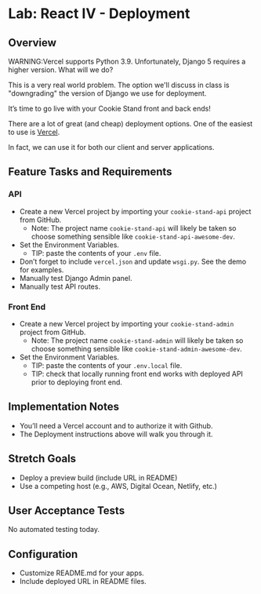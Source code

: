 # Lab: React IV - Deployment

## Overview

WARNING:Vercel supports Python 3.9.
Unfortunately, Django 5 requires a higher version. What will we do?

This is a very real world problem. The option we'll discuss in class is "downgrading" the version of Django we use for deployment.

It’s time to go live with your Cookie Stand front and back ends!

There are a lot of great (and cheap) deployment options. One of the easiest to use is [Vercel](https://vercel.com/).

In fact, we can use it for both our client and server applications.

## Feature Tasks and Requirements

### API

- Create a new Vercel project by importing your `cookie-stand-api` project from GitHub.
  - Note: The project name `cookie-stand-api` will likely be taken so choose something sensible like `cookie-stand-api-awesome-dev`.
- Set the Environment Variables.
  - TIP: paste the contents of your `.env` file.
- Don’t forget to include `vercel.json` and update `wsgi.py`. See the demo for examples.
- Manually test Django Admin panel.
- Manually test API routes.

### Front End

- Create a new Vercel project by importing your `cookie-stand-admin` project from GitHub.
  - Note: The project name `cookie-stand-admin` will likely be taken so choose something sensible like `cookie-stand-admin-awesome-dev`.
- Set the Environment Variables.
  - TIP: paste the contents of your `.env.local` file.
  - TIP: check that locally running front end works with deployed API prior to deploying front end.

## Implementation Notes

- You’ll need a Vercel account and to authorize it with Github.
- The Deployment instructions above will walk you through it.

## Stretch Goals

- Deploy a preview build (include URL in README)
- Use a competing host (e.g., AWS, Digital Ocean, Netlify, etc.)

## User Acceptance Tests

No automated testing today.

## Configuration

- Customize README.md for your apps.
- Include deployed URL in README files.

